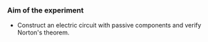 ### Aim of the experiment

- Construct an electric circuit with passive components and verify Norton's theorem.
